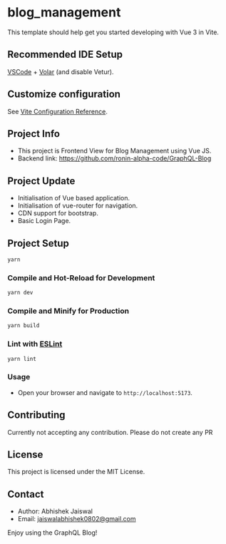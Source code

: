 # blog_management

This template should help get you started developing with Vue 3 in Vite.

## Recommended IDE Setup

[VSCode](https://code.visualstudio.com/) + [Volar](https://marketplace.visualstudio.com/items?itemName=Vue.volar) (and disable Vetur).

## Customize configuration

See [Vite Configuration Reference](https://vite.dev/config/).

## Project Info

- This project is Frontend View for Blog Management using Vue JS.
- Backend link: https://github.com/ronin-alpha-code/GraphQL-Blog

## Project Update

- Initialisation of Vue based application.
- Initialisation of vue-router for navigation.
- CDN support for bootstrap.
- Basic Login Page.

## Project Setup

```sh
yarn
```

### Compile and Hot-Reload for Development

```sh
yarn dev
```

### Compile and Minify for Production

```sh
yarn build
```

### Lint with [ESLint](https://eslint.org/)

```sh
yarn lint
```

### Usage

- Open your browser and navigate to `http://localhost:5173`.

## Contributing

Currently not accepting any contribution. Please do not create any PR

## License

This project is licensed under the MIT License.

## Contact

- Author: Abhishek Jaiswal
- Email: jaiswalabhishek0802@gmail.com

Enjoy using the GraphQL Blog!

